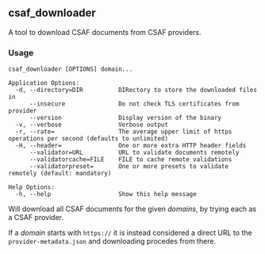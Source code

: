 ## csaf_downloader
A tool to download CSAF documents from CSAF providers.

### Usage

```
csaf_downloader [OPTIONS] domain...

Application Options:
  -d, --directory=DIR          DIRectory to store the downloaded files in
      --insecure               Do not check TLS certificates from provider
      --version                Display version of the binary
  -v, --verbose                Verbose output
  -r, --rate=                  The average upper limit of https operations per second (defaults to unlimited)
  -H, --header=                One or more extra HTTP header fields
      --validator=URL          URL to validate documents remotely
      --validatorcache=FILE    FILE to cache remote validations
      --validatorpreset=       One or more presets to validate remotely (default: mandatory)

Help Options:
  -h, --help                   Show this help message
```

Will download all CSAF documents for the given _domains_, by trying each as a CSAF provider.

If a _domain_ starts with `https://` it is instead considered a direct URL to the `provider-metadata.json` and downloading procedes from there.
